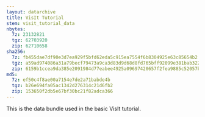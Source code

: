 ```yaml
---
layout: datarchive
title: VisIt Tutorial
stem: visit_tutorial_data
nbytes:
  7z: 23132821
  tgz: 62703920
  zip: 62710658 
sha256:
  7z: fb455dae7df90e3d7ea929f5bfd62eda5c915ea7554f6b8304925e63c85654b2
  tgz: a59ad974086a31a79becf79473a9ca3d83d9d68d8fd765bff92099e381bab322
  zip: 6159b1ccea9da385e2091984d77eabee4925a09697420657f2fea9885c52057b
md5:
  7z: ef50c4f8ae00a7154e7de2a71babde4b
  tgz: b26e694fa05ac1342d276314c21d6fb2
  zip: 153650f2db5e67bf30bc21f82adca366
---
```

This is the data bundle used in the basic VisIt tutorial.

